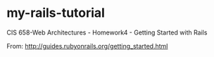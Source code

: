 # my-rails-tutorial
CIS 658-Web Architectures - Homework4 - Getting Started with Rails

From: http://guides.rubyonrails.org/getting_started.html
